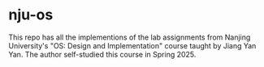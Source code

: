 # nju-os
This repo has all the implementions of the lab assignments from Nanjing University's "OS: Design and Implementation" course taught by Jiang Yan Yan. The author self-studied this course in Spring 2025. 
